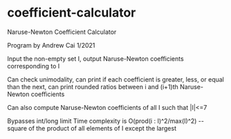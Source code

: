 # coefficient-calculator
Naruse-Newton Coefficient Calculator

Program by Andrew Cai
1/2021

Input the non-empty set I, output Naruse-Newton coefficients corresponding to I

Can check unimodality, can print if each coefficient is greater, less, or equal than the next, can print rounded ratios between i and (i+1)th Naruse-Newton coefficients

Can also compute Naruse-Newton coefficients of all I such that |I|<=7

Bypasses int/long limit
Time complexity is O(prod(i : I)^2/max(I)^2) -- square of the product of all elements of I except the largest
